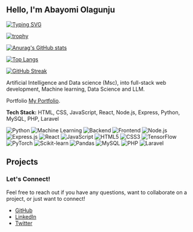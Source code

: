 ## Hello, I'm Abayomi Olagunju

[![Typing SVG](https://readme-typing-svg.demolab.com/?lines=Full-Stack+Developer+specializing+in+Backend+solutions;Passionate+Machine+Learning+Practitioner;Building+innovative+RAG+Applications.&center=true&width=800&height=100)](https://git.io/typing-svg)

[![trophy](https://github-profile-trophy.vercel.app/?username=jerryola1)](https://github.com/ryo-ma/github-profile-trophy)

[![Anurag's GitHub stats](https://github-readme-stats.vercel.app/api?username=jerryola1&show_icons=true&theme=radical)](https://github.com/anuraghazra/github-readme-stats)

[![Top Langs](https://github-readme-stats.vercel.app/api/top-langs/?username=jerryola1&layout=compact&theme=radical)](https://github.com/anuraghazra/github-readme-stats)

[![GitHub Streak](https://streak-stats.demolab.com/?user=jerryola1&theme=radical)](https://git.io/streak-stats)

 Artificial Intelligence and Data science (Msc), into full-stack web development, Machine learning, Data Science and LLM.

 Portfolio [My Portfolio](https://abayomiolagunju.net/).
 
 **Tech Stack:** HTML, CSS, JavaScript, React, Node.js, Express, Python, MySQL, PHP, Laravel
<p align="left">
  <img src="https://img.shields.io/badge/Python-3776AB?style=for-the-badge&logo=python&logoColor=white" alt="Python"/>
  <img src="https://img.shields.io/badge/Machine%20Learning-000000?style=for-the-badge&logo=tensorflow&logoColor=white" alt="Machine Learning"/>
  <img src="https://img.shields.io/badge/Backend-000000?style=for-the-badge&logo=serverless&logoColor=white" alt="Backend"/>
  <img src="https://img.shields.io/badge/Frontend-000000?style=for-the-badge&logo=react&logoColor=61DAFB" alt="Frontend"/>
  <img src="https://img.shields.io/badge/Node.js-339933?style=for-the-badge&logo=nodedotjs&logoColor=white" alt="Node.js"/>
  <img src="https://img.shields.io/badge/Express.js-000000?style=for-the-badge&logo=express&logoColor=white" alt="Express.js"/>
  <img src="https://img.shields.io/badge/React-20232A?style=for-the-badge&logo=react&logoColor=61DAFB" alt="React"/>
  <img src="https://img.shields.io/badge/JavaScript-F7DF1E?style=for-the-badge&logo=javascript&logoColor=black" alt="JavaScript"/>
  <img src="https://img.shields.io/badge/HTML5-E34F26?style=for-the-badge&logo=html5&logoColor=white" alt="HTML5"/>
  <img src="https://img.shields.io/badge/CSS3-1572B6?style=for-the-badge&logo=css3&logoColor=white" alt="CSS3"/>
  <img src="https://img.shields.io/badge/TensorFlow-FF6F00?style=for-the-badge&logo=tensorflow&logoColor=white" alt="TensorFlow"/>
  <img src="https://img.shields.io/badge/PyTorch-EE4C2C?style=for-the-badge&logo=pytorch&logoColor=white" alt="PyTorch"/>
  <img src="https://img.shields.io/badge/SciKit--Learn-F7931E?style=for-the-badge&logo=scikitlearn&logoColor=white" alt="Scikit-learn"/>
  <img src="https://img.shields.io/badge/Pandas-150458?style=for-the-badge&logo=pandas&logoColor=white" alt="Pandas"/>
  <img src="https://img.shields.io/badge/MySQL-005C84?style=for-the-badge&logo=mysql&logoColor=white" alt="MySQL"/>
  <img src="https://img.shields.io/badge/PHP-777BB4?style=for-the-badge&logo=php&logoColor=white" alt="PHP"/>
  <img src="https://img.shields.io/badge/Laravel-FF2D20?style=for-the-badge&logo=laravel&logoColor=white" alt="Laravel"/>
</p>

## Projects


### Let's Connect!
Feel free to reach out if you have any questions, want to collaborate on a project, or just want to connect!
- [GitHub](https://github.com/jerryola1)
- [LinkedIn](https://www.linkedin.com/in/jerryola1)
- [Twitter](https://twitter.com/jerolagu) 
